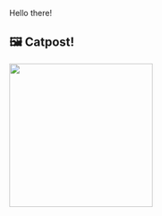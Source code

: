 Hello there!



## 🖼️ Catpost!

<sub>
    <img src="https://cdn2.thecatapi.com/images/376C0NiH9.jpg" height="256">
</sub>

